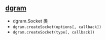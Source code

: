 ## [dgram](http://nodejs.cn/api/dgram.html)

+ dgram.Socket 类
+ `dgram.createSocket(options[, callback])`
+ `dgram.createSocket(type[, callback])`
